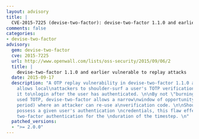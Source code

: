 ```yaml
---
layout: advisory
title: |
  CVE-2015-7225 (devise-two-factor): devise-two-factor 1.1.0 and earlier vulnerable to replay attacks
comments: false
categories:
- devise-two-factor
advisory:
  gem: devise-two-factor
  cve: 2015-7225
  url: http://www.openwall.com/lists/oss-security/2015/09/06/2
  title: |
    devise-two-factor 1.1.0 and earlier vulnerable to replay attacks
  date: 2015-09-17
  description: "A OTP replay vulnerability in devise-two-factor 1.1.0 and earlier
    allows local\nattackers to shoulder-surf a user's TOTP verification code and use
    it to\nlogin after the user has authenticated. \n\nBy not \"burning\" a previously
    used TOTP, devise-two-factor allows a narrow\nwindow of opportunity (aka the timestep
    period) where an attacker can re-use a\nverification code. \n\nShould an attacker
    possess a given user's authentication \ncredentials, this flaw effectively defeats
    two-factor authentication for the \nduration of the timestep. \n"
  patched_versions:
  - ">= 2.0.0"
---
```

